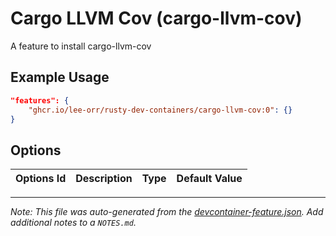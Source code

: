 
# Cargo LLVM Cov (cargo-llvm-cov)

A feature to install cargo-llvm-cov

## Example Usage

```json
"features": {
    "ghcr.io/lee-orr/rusty-dev-containers/cargo-llvm-cov:0": {}
}
```

## Options

| Options Id | Description | Type | Default Value |
|-----|-----|-----|-----|




---

_Note: This file was auto-generated from the [devcontainer-feature.json](https://github.com/lee-orr/rusty-dev-containers/blob/main/src/cargo-llvm-cov/devcontainer-feature.json).  Add additional notes to a `NOTES.md`._
